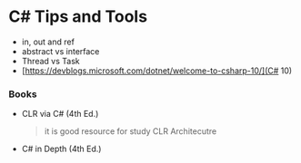 # C# Tips and Tools

- in, out and ref
- abstract vs interface
- Thread vs Task
- [https://devblogs.microsoft.com/dotnet/welcome-to-csharp-10/](C# 10)

### Books 

- CLR via C# (4th Ed.)
  > it is good resource for study CLR Architecutre
- C# in Depth (4th Ed.)
